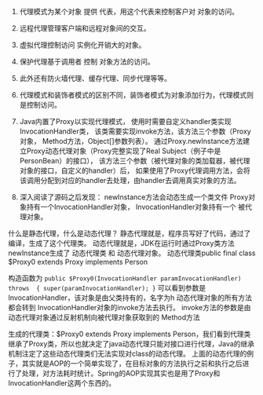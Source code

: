 1. 代理模式为某个对象 提供 代表，用这个代表来控制客户对 对象的访问。

2. 远程代理管理客户端和远程对象间的交互。

3. 虚拟代理控制访问 实例化开销大的对象。

4. 保护代理基于调用者 控制 对象方法的访问。

5. 此外还有防火墙代理、缓存代理、同步代理等等。

6. 代理模式和装饰者模式的区别不同，装饰者模式为对象添加行为，代理模式则是控制访问。

7. Java内置了Proxy以实现代理模式，
使用时需要自定义handler类实现InvocationHandler类，
该类需要实现invoke方法，该方法三个参数（Proxy对象，
Method方法，Object[]参数列表）。
通过Proxy.newInstance方法建立Proxy动态代理对象（Proxy完整实现了Real Subject（例子中是PersonBean）的接口），
该方法三个参数（被代理对象的类加载器，被代理对象的接口，自定义的handler）后，
如果使用了Proxy代理调用方法，会将该调用分配到对应的handler去处理，由handler去调用真实对象的方法。

8. 深入阅读了源码之后发现：
newInstance方法会动态生成一个类文件
Proxy对象持有一个InvocationHandler对象，
InvocationHandler对象持有一个 被代理对象。


什么是静态代理，什么是动态代理？
静态代理就是，程序员写好了代码，通过了编译，生成了这个代理类。
动态代理就是，JDK在运行时通过Proxy类方法newInstance生成了
动态代理类  和 动态代理对象。
动态代理类public final class $Proxy0 extends Proxy implements Person

构造函数为
`public $Proxy0(InvocationHandler paramInvocationHandler)
    throws 
  {
    super(paramInvocationHandler);
  }`
可以看到参数是 InvocationHandler，该对象是由父类持有的，名字为h
动态代理对象的所有方法都会转到  InvocationHandler对象的invoke方法去执行。
invoke方法的参数是由 动态代理对象通过反射机制向被代理对象获取到的 Method方法


生成的代理类：$Proxy0 extends Proxy implements Person，我们看到代理类继承了Proxy类，所以也就决定了java动态代理只能对接口进行代理，Java的继承机制注定了这些动态代理类们无法实现对class的动态代理。
上面的动态代理的例子，其实就是AOP的一个简单实现了，在目标对象的方法执行之前和执行之后进行了处理，对方法耗时统计。Spring的AOP实现其实也是用了Proxy和InvocationHandler这两个东西的。